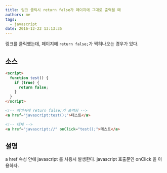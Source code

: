```yaml
---
title: 링크 클릭시 return false가 페이지에 그대로 출력될 때
authors: me
tags:
  - javascript
date: 2016-12-22 13:13:35
---
```


링크를 클릭했는데, 페이지에 `return false;`가 찍혀나오는 경우가 있다.

## 소스

```html
<script>
  function test() {
    if (true) {
      return false;
    }
  }
</script>

<!-- 페이지에 return false;가 출력됨 -->
<a href="javascript:test();">테스트</a>

<!-- 대체 -->
<a href="javascript://" onClick="test();">테스트</a>
```

## 설명

a href 속성 안에 javascript 를 사용시 발생한다.
javascript 호출문인 onClick 을 이용하자.
